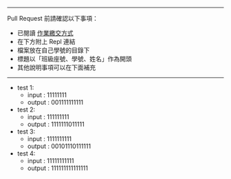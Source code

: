 #

---

Pull Request 前請確認以下事項：

* 已閱讀 [作業繳交方式](https://hackmd.io/@nssh/nscsc/%2F%40nssh%2Fsummit-homework)
* 在下方附上 Repl 連結
* 檔案放在自己學號的目錄下
* 標題以「班級座號、學號、姓名」作為開頭
* 其他說明事項可以在下面補充

---
* test 1:
  * input : 11111111
  * output : 001111111111
* test 2:
  * input : 111111111
  * output : 1111111011111
* test 3:
  * input : 1111111111
  * output : 00101110111111
* test 4:
  * input : 11111111111
  * output : 111111111111111
